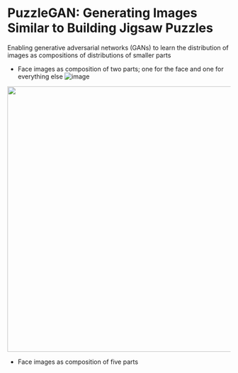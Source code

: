 # PuzzleGAN: Generating Images Similar to Building Jigsaw Puzzles

Enabling generative adversarial networks (GANs) to learn the distribution of images as compositions of distributions of smaller parts

* Face images as composition of two parts; one for the face and one for everything else
![image](https://github.com/MahlaAb/puzzlegan/blob/master/faces_2parts.jpg)
<p align="center">
  <img src="https://github.com/MahlaAb/puzzlegan/blob/master/faces_2parts_swap_example.png" width="600">
</p>



* Face images as composition of five parts

